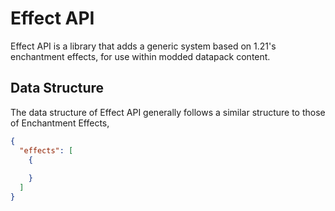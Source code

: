 # Effect API
Effect API is a library that adds a generic system based on 1.21's enchantment effects, for use within modded datapack content.

## Data Structure
The data structure of Effect API generally follows a similar structure to those of Enchantment Effects, 
```json
{
  "effects": [
    {
      
    }
  ]
}
```